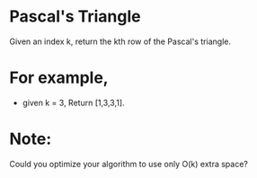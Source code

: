 # Pascal's Triangle
Given an index k, return the kth row of the Pascal's triangle.

# For example, 
* given k = 3, Return [1,3,3,1].

# Note:
Could you optimize your algorithm to use only O(k) extra space?
